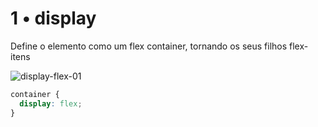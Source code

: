# 1 • display

Define o elemento como um flex container, tornando os seus filhos flex-itens

![display-flex-01](https://user-images.githubusercontent.com/57417305/80934252-b5efe080-8d9d-11ea-8020-2df71a0a1bac.gif)

```css
container {
  display: flex;
}
```